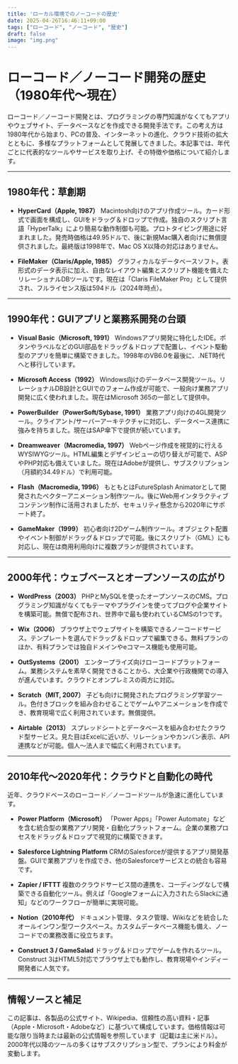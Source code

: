 ```yaml
---
title: 'ローカル環境でのノーコードの歴史'
date: 2025-04-26T16:46:11+09:00
tags: ["ローコード", "ノーコード", "歴史"]
draft: false
image: "img.png"
---
```


# ローコード／ノーコード開発の歴史（1980年代～現在）

ローコード／ノーコード開発とは、プログラミングの専門知識がなくてもアプリやウェブサイト、データベースなどを作成できる開発手法です。この考え方は1980年代から始まり、PCの普及、インターネットの進化、クラウド技術の拡大とともに、多様なプラットフォームとして発展してきました。本記事では、年代ごとに代表的なツールやサービスを取り上げ、その特徴や価格について紹介します。

---

## 1980年代：草創期

* **HyperCard（Apple, 1987）**
  Macintosh向けのアプリ作成ツール。カード形式で画面を構成し、GUIをドラッグ＆ドロップで作成。独自のスクリプト言語「HyperTalk」により簡易な動作制御も可能。プロトタイピング用途に好まれました。発売時価格は49.95ドルで、後に新規Mac購入者向けに無償提供されました。最終版は1998年で、Mac OS X以降の対応はありません。

* **FileMaker（Claris/Apple, 1985）**
  グラフィカルなデータベースソフト。表形式のデータ表示に加え、自由なレイアウト編集とスクリプト機能を備えたリレーショナルDBツールです。現在は「Claris FileMaker Pro」として提供され、フルライセンス版は594ドル（2024年時点）。

---

## 1990年代：GUIアプリと業務系開発の台頭

* **Visual Basic（Microsoft, 1991）**
  Windowsアプリ開発に特化したIDE。ボタンやラベルなどのGUI部品をドラッグ＆ドロップで配置し、イベント駆動型のアプリを簡単に構築できました。1998年のVB6.0を最後に、.NET時代へと移行しています。

* **Microsoft Access（1992）**
  Windows向けのデータベース開発ツール。リレーショナルDB設計とGUIでのフォーム作成が可能で、一般向け業務アプリ開発に広く使われました。現在はMicrosoft 365の一部として提供中。

* **PowerBuilder（PowerSoft/Sybase, 1991）**
  業務アプリ向けの4GL開発ツール。クライアント/サーバーアーキテクチャに対応し、データベース連携に強みを持ちました。現在はSAP傘下で提供が続いています。

* **Dreamweaver（Macromedia, 1997）**
  Webページ作成を視覚的に行えるWYSIWYGツール。HTML編集とデザインビューの切り替えが可能で、ASPやPHP対応も備えていました。現在はAdobeが提供し、サブスクリプション（月額約34.49ドル）で利用可能。

* **Flash（Macromedia, 1996）**
  もともとはFutureSplash Animatorとして開発されたベクターアニメーション制作ツール。後にWeb用インタラクティブコンテンツ制作に活用されましたが、セキュリティ懸念から2020年にサポート終了。

* **GameMaker（1999）**
  初心者向け2Dゲーム制作ツール。オブジェクト配置やイベント制御がドラッグ＆ドロップで可能。後にスクリプト（GML）にも対応し、現在は商用利用向けに複数プランが提供されています。

---

## 2000年代：ウェブベースとオープンソースの広がり

* **WordPress（2003）**
  PHPとMySQLを使ったオープンソースのCMS。プログラミング知識がなくてもテーマやプラグインを使ってブログや企業サイトを構築可能。無償で配布され、世界中で最も使われているCMSの1つです。

* **Wix（2006）**
  ブラウザ上でウェブサイトを構築できるノーコードサービス。テンプレートを選んでドラッグ＆ドロップで編集できる。無料プランのほか、有料プランでは独自ドメインやeコマース機能も使用可能。

* **OutSystems（2001）**
  エンタープライズ向けローコードプラットフォーム。業務システムを素早く開発できることから、大企業や行政機関での導入が進んでいます。クラウドとオンプレミスの両方に対応。

* **Scratch（MIT, 2007）**
  子ども向けに開発されたプログラミング学習ツール。色付きブロックを組み合わせることでゲームやアニメーションを作成でき、教育現場で広く利用されています。無償提供。

* **Airtable（2013）**
  スプレッドシートとデータベースを組み合わせたクラウド型サービス。見た目はExcelに近いが、リレーションやカンバン表示、API連携などが可能。個人～法人まで幅広く利用されています。

---

## 2010年代〜2020年代：クラウドと自動化の時代

近年、クラウドベースのローコード／ノーコードツールが急速に進化しています。

* **Power Platform（Microsoft）**
  「Power Apps」「Power Automate」などを含む統合型の業務アプリ開発・自動化プラットフォーム。企業の業務プロセスをドラッグ＆ドロップで視覚的に構築できます。

* **Salesforce Lightning Platform**
  CRMのSalesforceが提供するアプリ開発基盤。GUIで業務アプリを作成でき、他のSalesforceサービスとの統合も容易です。

* **Zapier / IFTTT**
  複数のクラウドサービス間の連携を、コーディングなしで構築できる自動化ツール。例えば「Googleフォームに入力されたらSlackに通知」などのワークフローが簡単に実現可能。

* **Notion（2010年代）**
  ドキュメント管理、タスク管理、Wikiなどを統合したオールインワン型ワークスペース。カスタムデータベース機能も備え、ノーコードでの業務改善に役立ちます。

* **Construct 3 / GameSalad**
  ドラッグ＆ドロップでゲームを作れるツール。Construct 3はHTML5対応でブラウザ上でも動作し、教育現場やインディー開発者に人気です。

---

## 情報ソースと補足

この記事は、各製品の公式サイト、Wikipedia、信頼性の高い資料・記事（Apple・Microsoft・Adobeなど）に基づいて構成しています。価格情報は可能な限り当時または最新の公式情報を参照しています（記載は主に米ドル）。2000年代以降のツールの多くはサブスクリプション型で、プランにより料金が変動します。

